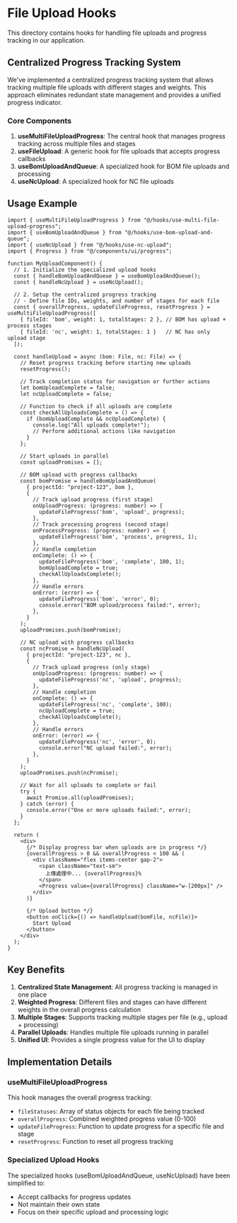 # File Upload Hooks

This directory contains hooks for handling file uploads and progress tracking in our application.

## Centralized Progress Tracking System

We've implemented a centralized progress tracking system that allows tracking multiple file uploads with different stages and weights. This approach eliminates redundant state management and provides a unified progress indicator.

### Core Components

1. **useMultiFileUploadProgress**: The central hook that manages progress tracking across multiple files and stages
2. **useFileUpload**: A generic hook for file uploads that accepts progress callbacks
3. **useBomUploadAndQueue**: A specialized hook for BOM file uploads and processing
4. **useNcUpload**: A specialized hook for NC file uploads

## Usage Example

```tsx
import { useMultiFileUploadProgress } from "@/hooks/use-multi-file-upload-progress";
import { useBomUploadAndQueue } from "@/hooks/use-bom-upload-and-queue";
import { useNcUpload } from "@/hooks/use-nc-upload";
import { Progress } from "@/components/ui/progress";

function MyUploadComponent() {
  // 1. Initialize the specialized upload hooks
  const { handleBomUploadAndQueue } = useBomUploadAndQueue();
  const { handleNcUpload } = useNcUpload();
  
  // 2. Setup the centralized progress tracking
  // - Define file IDs, weights, and number of stages for each file
  const { overallProgress, updateFileProgress, resetProgress } = useMultiFileUploadProgress([
    { fileId: 'bom', weight: 1, totalStages: 2 }, // BOM has upload + process stages
    { fileId: 'nc', weight: 1, totalStages: 1 }   // NC has only upload stage
  ]);

  const handleUpload = async (bom: File, nc: File) => {
    // Reset progress tracking before starting new uploads
    resetProgress();
    
    // Track completion status for navigation or further actions
    let bomUploadComplete = false;
    let ncUploadComplete = false;
    
    // Function to check if all uploads are complete
    const checkAllUploadsComplete = () => {
      if (bomUploadComplete && ncUploadComplete) {
        console.log("All uploads complete!");
        // Perform additional actions like navigation
      }
    };
    
    // Start uploads in parallel
    const uploadPromises = [];
    
    // BOM upload with progress callbacks
    const bomPromise = handleBomUploadAndQueue(
      { projectId: "project-123", bom },
      {
        // Track upload progress (first stage)
        onUploadProgress: (progress: number) => {
          updateFileProgress('bom', 'upload', progress);
        },
        // Track processing progress (second stage)
        onProcessProgress: (progress: number) => {
          updateFileProgress('bom', 'process', progress, 1);
        },
        // Handle completion
        onComplete: () => {
          updateFileProgress('bom', 'complete', 100, 1);
          bomUploadComplete = true;
          checkAllUploadsComplete();
        },
        // Handle errors
        onError: (error) => {
          updateFileProgress('bom', 'error', 0);
          console.error("BOM upload/process failed:", error);
        },
      }
    );
    uploadPromises.push(bomPromise);
    
    // NC upload with progress callbacks
    const ncPromise = handleNcUpload(
      { projectId: "project-123", nc },
      {
        // Track upload progress (only stage)
        onUploadProgress: (progress: number) => {
          updateFileProgress('nc', 'upload', progress);
        },
        // Handle completion
        onComplete: () => {
          updateFileProgress('nc', 'complete', 100);
          ncUploadComplete = true;
          checkAllUploadsComplete();
        },
        // Handle errors
        onError: (error) => {
          updateFileProgress('nc', 'error', 0);
          console.error("NC upload failed:", error);
        },
      }
    );
    uploadPromises.push(ncPromise);
    
    // Wait for all uploads to complete or fail
    try {
      await Promise.all(uploadPromises);
    } catch (error) {
      console.error("One or more uploads failed:", error);
    }
  };
  
  return (
    <div>
      {/* Display progress bar when uploads are in progress */}
      {overallProgress > 0 && overallProgress < 100 && (
        <div className="flex items-center gap-2">
          <span className="text-sm">
            上傳處理中... {overallProgress}%
          </span>
          <Progress value={overallProgress} className="w-[200px]" />
        </div>
      )}
      
      {/* Upload button */}
      <button onClick={() => handleUpload(bomFile, ncFile)}>
        Start Upload
      </button>
    </div>
  );
}
```

## Key Benefits

1. **Centralized State Management**: All progress tracking is managed in one place
2. **Weighted Progress**: Different files and stages can have different weights in the overall progress calculation
3. **Multiple Stages**: Supports tracking multiple stages per file (e.g., upload + processing)
4. **Parallel Uploads**: Handles multiple file uploads running in parallel
5. **Unified UI**: Provides a single progress value for the UI to display

## Implementation Details

### useMultiFileUploadProgress

This hook manages the overall progress tracking:

- `fileStatuses`: Array of status objects for each file being tracked
- `overallProgress`: Combined weighted progress value (0-100)
- `updateFileProgress`: Function to update progress for a specific file and stage
- `resetProgress`: Function to reset all progress tracking

### Specialized Upload Hooks

The specialized hooks (useBomUploadAndQueue, useNcUpload) have been simplified to:
- Accept callbacks for progress updates
- Not maintain their own state
- Focus on their specific upload and processing logic

